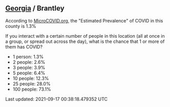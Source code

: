 
## [Georgia](/united-states/georgia) / Brantley

According to [MicroCOVID.org](http://microcovid.org),
the "Estimated Prevalence" of COVID in this county is 1.3%

If you interact with a certain number of people in this location
(all at once in a group, or spread out across the day), what is the chance that
1 or more of them has COVID?

- 1 person: 1.3%
- 2 people: 2.6%
- 3 people: 3.9%
- 5 people: 6.4%
- 10 people: 12.3%
- 25 people: 28.0%
- 100 people: 73.1%

Last updated: 2021-09-17 00:38:18.479352 UTC
